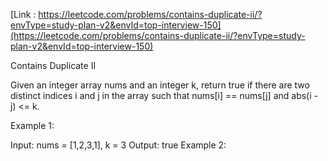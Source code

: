 [Link : https://leetcode.com/problems/contains-duplicate-ii/?envType=study-plan-v2&envId=top-interview-150](https://leetcode.com/problems/contains-duplicate-ii/?envType=study-plan-v2&envId=top-interview-150)

Contains Duplicate II


Given an integer array nums and an integer k, return true if there are two distinct indices i and j in the array such that nums[i] == nums[j] and abs(i - j) <= k.

 

Example 1:

Input: nums = [1,2,3,1], k = 3
Output: true
Example 2:
